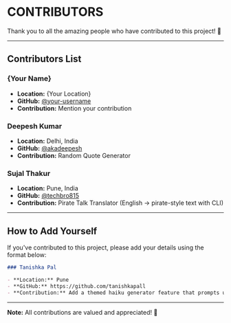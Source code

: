 # CONTRIBUTORS

Thank you to all the amazing people who have contributed to this project! 🎉

---

## Contributors List

### {Your Name}

- **Location:** {Your Location}
- **GitHub:** [@your-username](https://github.com/your-username)
- **Contribution:** Mention your contribution

### Deepesh Kumar

- **Location:** Delhi, India
- **GitHub:** [@akadeepesh](https://github.com/akadeepesh)
- **Contribution:** Random Quote Generator


### Sujal Thakur

- **Location:** Pune, India
- **GitHub:** [@techbro815](https://github.com/techbro815)
- **Contribution:** Pirate Talk Translator (English → pirate-style text with CLI)


---

## How to Add Yourself

If you've contributed to this project, please add your details using the format below:

```markdown
### Tanishka Pal

- **Location:** Pune
- **GitHub:** https://github.com/tanishkapall
- **Contribution:** Add a themed haiku generator feature that prompts users to select a theme and generates creative 5-7-5 syllable haikus accordingly.
```

---

**Note:** All contributions are valued and appreciated! 💪
